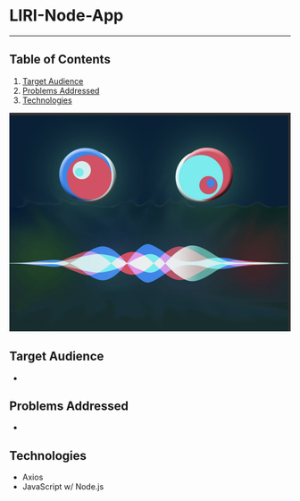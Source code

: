 # LIRI-Node-App
----------

## Table of Contents 
1. [Target Audience](#target)
2. [Problems Addressed](#problems)
3. [Technologies](#technologies)


![MainDisplay](assets/images/liriBot.png)
<a name="target"></a>
## Target Audience
* 

<a name="problems"></a>
## Problems Addressed
* 


<a name="technologies"></a>
## Technologies

 - Axios
 - JavaScript w/ Node.js 





